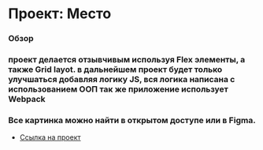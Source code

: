 # Проект: Место

### Обзор
### проект делается отзывчивым используя Flex элементы, а также Grid  layot. в дальнейшем проект будет только улучшаться добавляя логику JS, вся логика написана с использованием ООП так же приложение использует Webpack

### Все картинка можно найти в открытом доступе или в Figma.
* [Ссылка на проект]( https://bananaman-23.github.io/mesto/)
